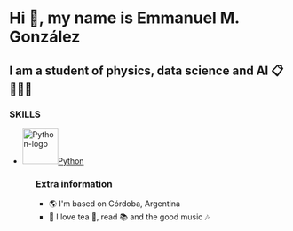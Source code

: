 # Hi 👋, my name is Emmanuel M. González

## I am a student of physics, data science and AI 📋🤖🔬🔭 

### SKILLS

<ul>
  <li><a title="https://www.python.org/" href="https://www.python.org/"><img width="64" alt="Python-logo" src="https://upload.wikimedia.org/wikipedia/commons/c/c3/Python-logo-notext.svg">Python</a>
<ul>

### Extra information

- 🌎 I'm based on Córdoba, Argentina
- 🌈 I love tea 🍵, read 📚 and the good music 🎶
